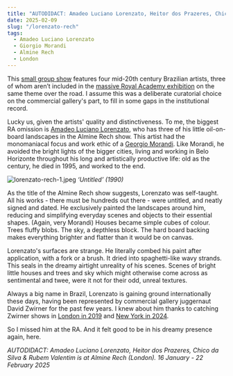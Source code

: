 ```yaml
---
title: "AUTODIDACT: Amadeo Luciano Lorenzato, Heitor dos Prazeres, Chico da Silva & Rubem Valentim | Almine Rech"
date: 2025-02-09
slug: "/lorenzato-rech"
tags:
  - Amadeo Luciano Lorenzato
  - Giorgio Morandi
  - Almine Rech
  - London
---
```


This [small group show](https://www.alminerech.com/exhibitions/10536-autodidact) features four mid-20th century Brazilian artists, three of whom aren’t included in the [massive Royal Academy exhibition](https://www.royalacademy.org.uk/exhibition/brasil-brasil) on the same theme over the road. I assume this was a deliberate curatorial choice on the commercial gallery's part, to fill in some gaps in the institutional record.

Lucky us, given the artists' quality and distinctiveness. To me, the biggest RA omission is [Amadeo Luciano Lorenzato](https://artangled.com/tags/amadeo-luciano-lorenzato/), who has three of his little oil-on-board landscapes in the Almine Rech show. This artist had the monomaniacal focus and work ethic of a [Georgio Morandi](https://artangled.com/tags/giorgio-morandi/). Like Morandi, he avoided the bright lights of the bigger cities, living and working in Belo Horizonte throughout his long and artistically productive life: old as the century, he died in 1995, and worked to the end.

![lorenzato-rech-1.jpeg](/lorenzato-rech-1.jpeg)
_‘Untitled’ (1990)_

As the title of the Almine Rech show suggests, Lorenzato was self-taught. All his works - there must be hundreds out there - were untitled, and neatly signed and dated. He exclusively painted the landscapes around him, reducing and simplifying everyday scenes and objects to their essential shapes. (Again, very Morandi) Houses became simple cubes of colour. Trees fluffy blobs. The sky, a depthless block. The hard board backing makes everything brighter and flatter than it would be on canvas.

Lorenzato's surfaces are strange. He literally combed his paint after application, with a fork or a brush. It dried into spaghetti-like wavy strands. This seals in the dreamy airtight unreality of his scenes. Scenes of bright little houses and trees and sky which might otherwise come across as sentimental and twee, were it not for their odd, unreal textures.

Always a big name in Brazil, Lorenzato is gaining ground internationally these days, having been represented by commercial gallery juggernaut David Zwirner for the past few years. I knew about him thanks to catching Zwirner shows in [London in 2019](https://www.davidzwirner.com/exhibitions/2019/amadeo-luciano-lorenzato) and [New York in 2024](<https://ocula.com/art-galleries/david-zwirner/exhibitions/amadeo-luciano-lorenzato-(1)/>).

So I missed him at the RA. And it felt good to be in his dreamy presence again, here.

_AUTODIDACT: Amadeo Luciano Lorenzato, Heitor dos Prazeres, Chico da Silva & Rubem Valentim is at Almine Rech (London). 16 January - 22 February 2025_
